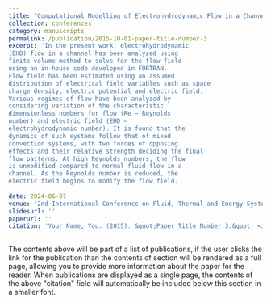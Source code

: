 ```yaml
---
title: "Computational Modelling of Electrohydrodynamic Flow in a Channel"
collection: conferences
category: manuscripts
permalink: /publication/2015-10-01-paper-title-number-3
excerpt: 'In the present work, electrohydrodynamic
(EHD) flow in a channel has been analyzed using
finite volume method to solve for the flow field
using an in-house code developed in FORTRAN.
Flow field has been estimated using an assumed
distribution of electrical field variables such as space
charge density, electric potential and electric field.
Various regimes of flow have been analyzed by
considering variation of the characteristic
dimensionless numbers for flow (Re – Reynolds
number) and electric field (EHD –
electrohydrodynamic number). It is found that the
dynamics of such systems follow that of mixed
convection systems, with two forces of opposing
effects and their relative strength deciding the final
flow patterns. At high Reynolds numbers, the flow
is unmodified compared to normal fluid flow in a
channel. As the Reynolds number is reduced, the
electric field begins to modify the flow field. 
'
date: 2024-06-07
venue: '2nd International Conference on Fluid, Thermal and Energy Systems (ICFTES 2024), NIT Calicut'
slidesurl: ''
paperurl: ''
citation: 'Your Name, You. (2015). &quot;Paper Title Number 3.&quot; <i>Journal 1</i>. 1(3).'
---
```


The contents above will be part of a list of publications, if the user clicks the link for the publication than the contents of section will be rendered as a full page, allowing you to provide more information about the paper for the reader. When publications are displayed as a single page, the contents of the above "citation" field will automatically be included below this section in a smaller font.
